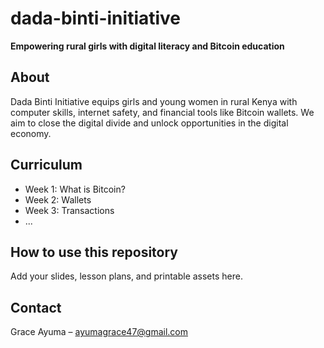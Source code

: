 # dada-binti-initiative

**Empowering rural girls with digital literacy and Bitcoin education**

## About
Dada Binti Initiative equips girls and young women in rural Kenya with computer skills, internet safety, and financial tools like Bitcoin wallets. We aim to close the digital divide and unlock opportunities in the digital economy.

## Curriculum
- Week 1: What is Bitcoin?
- Week 2: Wallets
- Week 3: Transactions
- ...
## How to use this repository
Add your slides, lesson plans, and printable assets here.

## Contact
Grace Ayuma – ayumagrace47@gmail.com
